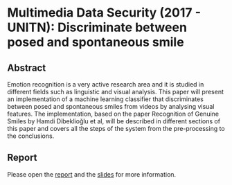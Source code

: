 # Multimedia Data Security (2017 - UNITN): Discriminate between posed and spontaneous smile

## Abstract
Emotion recognition is a very active research area and it is studied in different fields such as linguistic and visual analysis. This paper will present an implementation of a machine learning classifier that discriminates between posed and spontaneous smiles from videos by analysing visual features. The implementation, based on the paper Recognition of Genuine Smiles by Hamdi Dibeklioğlu et al, will be described in different sections of this paper and covers all the steps of the system from the pre-processing to the conclusions.

## Report
Please open the [report](https://github.com/emavgl/discriminate-posed-spontaneous-smile/raw/master/Report.pdf) and the [slides](https://github.com/emavgl/discriminate-posed-spontaneous-smile/raw/master/Slides.pdf) for more information.
